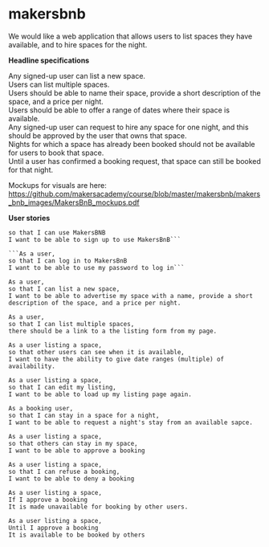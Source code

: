 # makersbnb

We would like a web application that allows users to list spaces they have available, and to hire spaces for the night.


**Headline specifications**

Any signed-up user can list a new space.<br/>
Users can list multiple spaces.<br/>
Users should be able to name their space, provide a short description of the space, and a price per night.<br/>
Users should be able to offer a range of dates where their space is available.<br/>
Any signed-up user can request to hire any space for one night, and this should be approved by the user that owns that space.<br/>
Nights for which a space has already been booked should not be available for users to book that space.<br/>
Until a user has confirmed a booking request, that space can still be booked for that night.<br/>

Mockups for visuals are here: https://github.com/makersacademy/course/blob/master/makersbnb/makers_bnb_images/MakersBnB_mockups.pdf

**User stories**

```As a user,
so that I can use MakersBNB
I want to be able to sign up to use MakersBnB```

```As a user,
so that I can log in to MakersBnB
I want to be able to use my password to log in```

As a user,
so that I can list a new space,
I want to be able to advertise my space with a name, provide a short description of the space, and a price per night.

As a user,
so that I can list multiple spaces,
there should be a link to a the listing form from my page.

As a user listing a space,
so that other users can see when it is available,
I want to have the ability to give date ranges (multiple) of availability.

As a user listing a space,
so that I can edit my listing,
I want to be able to load up my listing page again.

As a booking user,
so that I can stay in a space for a night,
I want to be able to request a night's stay from an available sapce.

As a user listing a space,
so that others can stay in my space,
I want to be able to approve a booking

As a user listing a space,
so that I can refuse a booking,
I want to be able to deny a booking

As a user listing a space,
If I approve a booking
It is made unavailable for booking by other users.

As a user listing a space,
Until I approve a booking
It is available to be booked by others
